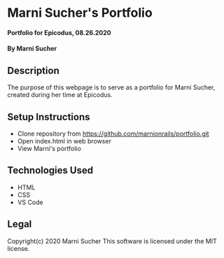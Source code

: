 # Marni Sucher's Portfolio

#### Portfolio for Epicodus, 08.26.2020

#### By **Marni Sucher**

## Description

The purpose of this webpage is to serve as a portfolio for Marni Sucher, created during her time at Epicodus.

## Setup Instructions

* Clone repository from https://github.com/marnionrails/portfolio.git
* Open index.html in web browser
* View Marni's portfolio

## Technologies Used

* HTML
* CSS
* VS Code

## Legal

Copyright(c) 2020 Marni Sucher
This software is licensed under the MIT license.

